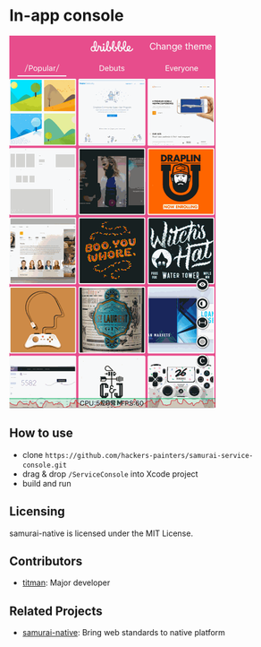 In-app console
===============================

![gif](https://raw.githubusercontent.com/hackers-painters/samurai-service-console/master/preview.gif)

## How to use

- clone `https://github.com/hackers-painters/samurai-service-console.git`
- drag & drop `/ServiceConsole` into Xcode project
- build and run

## Licensing

samurai-native is licensed under the MIT License.

## Contributors

* [titman](https://github.com/titman): Major developer

## Related Projects

* [samurai-native](https://github.com/hackers-painters/samurai-native): Bring web standards to native platform

